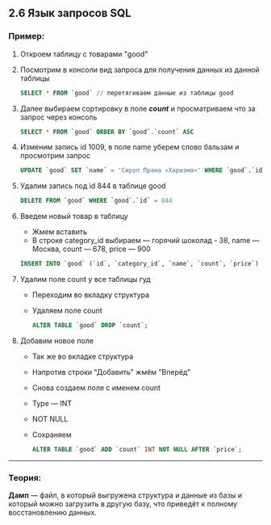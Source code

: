 ## 2.6 Язык запросов SQL

### Пример:

1. Откроем таблицу с товарами "good"

2. Посмотрим в консоли вид запроса для получения данных из данной таблицы 

   ```sql
   SELECT * FROM `good` // перетягиваем данные из таблицы good
   ```

3. Далее выбираем сортировку в поле ***count*** и просматриваем что за запрос через консоль

   ```sql
   SELECT * FROM `good` ORDER BY `good`.`count` ASC 
   ```

4. Изменим запись id 1009, в поле name уберем слово бальзам и просмотрим запрос   

   ```sql
   UPDATE `good` SET `name` = 'Сироп Прана «Харизма»' WHERE `good`.`id` = 1009;
   ```

5. Удалим запись под id 844 в таблице good

   ```sql
   DELETE FROM `good` WHERE `good`.`id` = 844
   ```

6. Введем новый товар в таблицу

   - Жмем вставить
   - В строке category_id выбираем — горячий шоколад - 38, name — Москва, count — 678, price — 900 

   ```sql
   INSERT INTO `good` (`id`, `category_id`, `name`, `count`, `price`) VALUES (NULL, '38', 'Москва', '678', '900');
   ```

7. Удалим поле count у все таблицы гуд

   - Переходим во вкладку структура

   - Удаляем поле count

     ```sql
     ALTER TABLE `good` DROP `count`;
     ```

     

8. Добавим новое поле

   - Так же во вкладке структура

   - Напротив строки "Добавить" жмём "Вперёд"

   - Снова создаем поле с именем count

   - Type — INT

   - NOT NULL 

   - Сохраняем

     ```sql
     ALTER TABLE `good` ADD `count` INT NOT NULL AFTER `price`;
     ```

------

### Теория:

**Дамп** — файл, в который выгружена структура и данные из базы и который можно загрузить в другую базу, что приведёт к полному восстановлению данных.